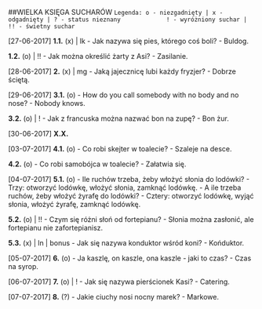 ##WIELKA KSIĘGA SUCHARÓW
`` Legenda:
    o - niezgadnięty | x - odgadnięty | ? - status nieznany            
    ! - wyróżniony suchar | !! - świetny suchar ``

[27-06-2017]
__1.1.__ (x) | lk
    - Jak nazywa się pies, którego coś boli?
    - Buldog.

__1.2.__ (o) | !!
    - Jak można określić żarty z Asi?
    - Zasilanie.

[28-06-2017]
__2.__ (x) | mg
    - Jaką jajecznicę lubi każdy fryzjer?
    - Dobrze ściętą.

[29-06-2017]
__3.1.__ (o)
    - How do you call somebody with no body and no nose?
    - Nobody knows.

__3.2.__ (o) | !
    - Jak z francuska można nazwać bon na zupę?
    - Bon żur.

[30-06-2017]
__X.X.__

[03-07-2017]
__4.1.__ (o)
    - Co robi skejter w toalecie?
    - Szaleje na desce.

__4.2.__ (o)
    - Co robi samobójca w toalecie?
    - Załatwia się.

[04-07-2017]
__5.1.__ (o)
    - Ile ruchów trzeba, żeby włożyć słonia do lodówki?
    - Trzy: otworzyć lodówkę, włożyć słonia, zamknąć lodówkę.
    - A ile trzeba ruchów, żeby włożyć żyrafę do lodówki?
    - Cztery: otworzyć lodówkę, wyjąć słonia, włożyć żyrafę, zamknąć lodówkę.

__5.2.__ (o) | !!
    - Czym się różni słoń od fortepianu?
    - Słonia można zasłonić, ale fortepianu nie zafortepianisz.

__5.3.__ (x) | ln | bonus
    - Jak się nazywa konduktor wśród koni?
    - Końduktor.

[05-07-2017]
__6.__ (o)
    - Ja kaszlę, on kaszle, ona kaszle - jaki to czas?
    - Czas na syrop.

[06-07-2017]
__7.__ (o) | !
    - Jak się nazywa pierścionek Kasi?
    - Catering.

[07-07-2017]
__8.__ (?)
    - Jakie ciuchy nosi nocny marek?
    - Markowe.
